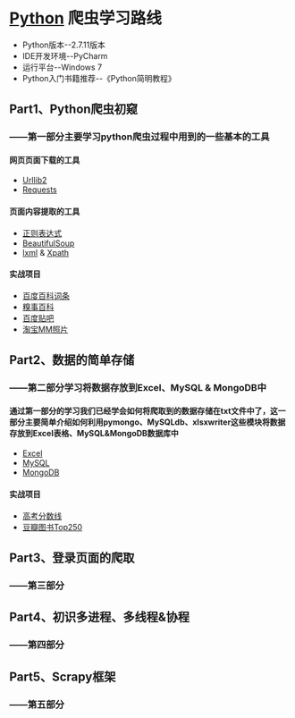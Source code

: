 # [Python](https://www.python.org/) 爬虫学习路线
* Python版本--2.7.11版本
* IDE开发环境--PyCharm
* 运行平台--Windows 7
* Python入门书籍推荐--《Python简明教程》

## Part1、Python爬虫初窥
### ——第一部分主要学习python爬虫过程中用到的一些基本的工具

#### 网页页面下载的工具
* [Urllib2](http://www.pythontab.com/html/2014/pythonhexinbiancheng_1128/928.html)
* [Requests](http://cn.python-requests.org/zh_CN/latest/)

#### 页面内容提取的工具
* [正则表达式](http://www.runoob.com/regexp/regexp-syntax.html)
* [BeautifulSoup](http://beautifulsoup.readthedocs.io/zh_CN/latest/)
* [lxml](http://lxml.de/index.html) & [Xpath](http://www.cnblogs.com/Loofah/archive/2012/05/10/2494036.html)

#### 实战项目
* [百度百科词条](http://baike.baidu.com/link?url=VKUmqgxu-6b4jGRoISesZ9YoB0JPlr1w76zO7CxAyXD-5QCXVnHCVSN0nMNeT95djAp-rSgud64fdZ3S4qSBZa)
* [糗事百科](http://www.qiushibaike.com/)
* [百度贴吧](http://tieba.baidu.com/)
* [淘宝MM照片](https://mm.taobao.com/json/request_top_list.htm?page=1)

## Part2、数据的简单存储
### ——第二部分学习将数据存放到Excel、MySQL & MongoDB中
#### 通过第一部分的学习我们已经学会如何将爬取到的数据存储在txt文件中了，这一部分主要简单介绍如何利用pymongo、MySQLdb、xlsxwriter这些模块将数据存放到Excel表格、MySQL&MongoDB数据库中
* [Excel](http://xlsxwriter.readthedocs.io/)
* [MySQL](http://www.runoob.com/python/python-mysql.html)
* [MongoDB](http://www.jianshu.com/p/5c4cd03d29ae)

#### 实战项目
* [高考分数线](http://gkcx.eol.cn/soudaxue/queryProvince.html?page)
* [豆瓣图书Top250](https://book.douban.com/top250?start=0)

## Part3、登录页面的爬取
### ——第三部分

## Part4、初识多进程、多线程&协程
### ——第四部分

## Part5、Scrapy框架
### ——第五部分

